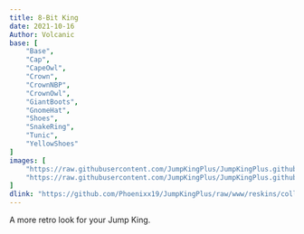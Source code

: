 ```yaml
---
title: 8-Bit King
date: 2021-10-16
Author: Volcanic
base: [
    "Base", 
    "Cap",
    "CapeOwl",
    "Crown",
    "CrownNBP",
    "CrownOwl",
    "GiantBoots",
    "GnomeHat",
    "Shoes",
    "SnakeRing",
    "Tunic",
    "YellowShoes"
]
images: [
    "https://raw.githubusercontent.com/JumpKingPlus/JumpKingPlus.github.io/www/images/workshop/collections/3-banner.png",
    "https://raw.githubusercontent.com/JumpKingPlus/JumpKingPlus.github.io/www/images/workshop/collections/3-hover.png"
]
dlink: "https://github.com/Phoenixx19/JumpKingPlus/raw/www/reskins/collections/8-Bit_King.zip"
---
```


A more retro look for your Jump King.
